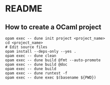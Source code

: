 # README

## How to create a OCaml project

```shell
opam exec -- dune init project <project_name>
cd <project_name>
# Edit source files
opam install --deps-only --yes .
opam exec -- dune clean
opam exec -- dune build @fmt --auto-promote
opam exec -- dune build @doc
opam exec -- dune build
opam exec -- dune runtest -f
opam exec -- dune exec $(basename ${PWD})
```

